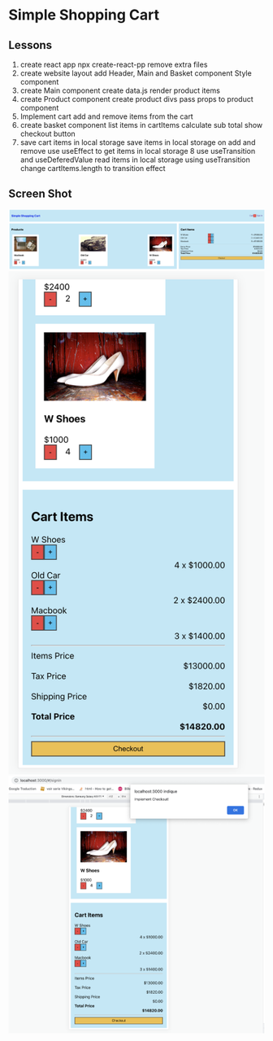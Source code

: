 # Simple Shopping Cart



## Lessons

1. create react app
    npx create-react-pp
    remove extra files
2. create website layout
    add Header, Main and Basket component
    Style component
3. create Main component
    create data.js
    render product items
4. create Product component
    create product divs
    pass props to product component
5. Implement cart
    add and remove items from the cart
6. create basket component
    list items in cartItems
    calculate sub total
    show checkout button
7. save cart items in local storage
    save items in local storage on add and remove
    use useEffect to get items in local storage
8 use useTransition and useDeferedValue
    read items in local storage using useTransition
    change cartItems.length to transition effect


## Screen Shot

<img src="1.png" />
<img src="2.png" />
<img src="3.png" />
